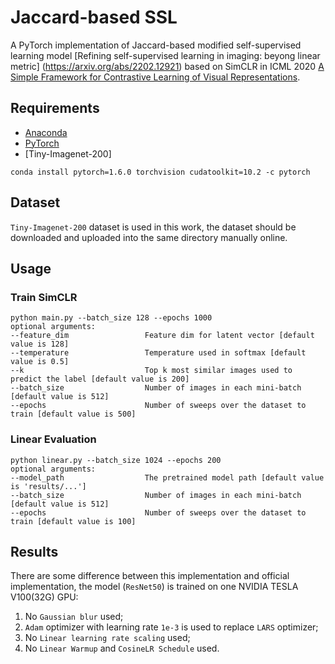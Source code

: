 # Jaccard-based SSL
A PyTorch implementation of Jaccard-based modified self-supervised learning model [Refining self-supervised learning in imaging: beyong linear metric] (https://arxiv.org/abs/2202.12921) based on SimCLR in ICML 2020 [A Simple Framework for Contrastive Learning of Visual Representations](https://arxiv.org/abs/2002.05709).


## Requirements
- [Anaconda](https://www.anaconda.com/download/)
- [PyTorch](https://pytorch.org)
- [Tiny-Imagenet-200]
```
conda install pytorch=1.6.0 torchvision cudatoolkit=10.2 -c pytorch
```

## Dataset
`Tiny-Imagenet-200` dataset is used in this work, the dataset should be downloaded and uploaded into the same directory manually online.

## Usage

### Train SimCLR
```
python main.py --batch_size 128 --epochs 1000 
optional arguments:
--feature_dim                 Feature dim for latent vector [default value is 128]
--temperature                 Temperature used in softmax [default value is 0.5]
--k                           Top k most similar images used to predict the label [default value is 200]
--batch_size                  Number of images in each mini-batch [default value is 512]
--epochs                      Number of sweeps over the dataset to train [default value is 500]
```

### Linear Evaluation
```
python linear.py --batch_size 1024 --epochs 200 
optional arguments:
--model_path                  The pretrained model path [default value is 'results/...']
--batch_size                  Number of images in each mini-batch [default value is 512]
--epochs                      Number of sweeps over the dataset to train [default value is 100]
```

## Results
There are some difference between this implementation and official implementation, the model (`ResNet50`) is trained on 
one NVIDIA TESLA V100(32G) GPU:
1. No `Gaussian blur` used;
2. `Adam` optimizer with learning rate `1e-3` is used to replace `LARS` optimizer;
3. No `Linear learning rate scaling` used;
4. No `Linear Warmup` and `CosineLR Schedule` used.

